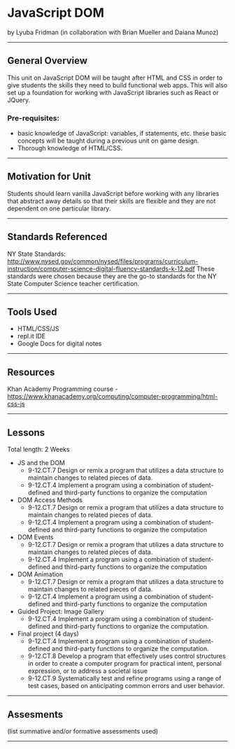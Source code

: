 # JavaScript DOM
by Lyuba Fridman (in collaboration with Brian Mueller and Daiana Munoz)

-----

## General Overview
This unit on JavaScript DOM will be taught after HTML and CSS in order to give students the skills they need to build functional web apps. This will also set up a foundation for working with JavaScript libraries such as React or JQuery. 

### Pre-requisites: 
- basic knowledge of JavaScript: variables, if statements, etc. these basic concepts will be taught during a previous unit on game design. 
- Thorough knowledge of HTML/CSS.
---

## Motivation for Unit
Students should learn vanilla JavaScript before working with any libraries that abstract away details so that their skills are flexible and they are not dependent on one particular library.

---

## Standards Referenced
NY State Standards: http://www.nysed.gov/common/nysed/files/programs/curriculum-instruction/computer-science-digital-fluency-standards-k-12.pdf These standards were chosen because they are the go-to standards for the NY State Computer Science teacher certification.

---

## Tools Used
- HTML/CSS/JS
- repl.it IDE
- Google Docs for digital notes

---

## Resources
Khan Academy Programming course - https://www.khanacademy.org/computing/computer-programming/html-css-js

---

## Lessons
Total length: 2 Weeks
- JS and the DOM
  - 9-12.CT.7 Design or remix a program that utilizes a data structure to maintain changes to related pieces of data.
  - 9-12.CT.4 Implement a program using a combination of student-defined and third-party functions to organize the computation
- DOM Access Methods
  - 9-12.CT.7 Design or remix a program that utilizes a data structure to maintain changes to related pieces of data.
  - 9-12.CT.4 Implement a program using a combination of student-defined and third-party functions to organize the computation
- DOM Events
  - 9-12.CT.7 Design or remix a program that utilizes a data structure to maintain changes to related pieces of data.
  - 9-12.CT.4 Implement a program using a combination of student-defined and third-party functions to organize the computation 
- DOM Animation
  - 9-12.CT.7 Design or remix a program that utilizes a data structure to maintain changes to related pieces of data.
  - 9-12.CT.4 Implement a program using a combination of student-defined and third-party functions to organize the computation
- Guided Project: Image Gallery
  - 9-12.CT.4 Implement a program using a combination of student-defined and third-party functions to organize the computation.
- Final project (4 days)
  - 9-12.CT.4 Implement a program using a combination of student-defined and third-party functions to organize the computation.
  - 9-12.CT.8 Develop a program that effectively uses control structures in order to create a computer program for practical intent, personal expression, or to address a societal issue
  - 9-12.CT.9 Systematically test and refine programs using a range of test cases, based on anticipating common errors and user behavior.

---

## Assesments
(list summative and/or formative assessments used)

---
